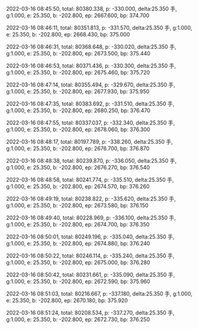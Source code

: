 2022-03-16 08:45:50, total: 80380.338, p: -330.000, delta:25.350 手, g:1.000, e: 25.350, b: -202.800, ep: 2667.600, bp: 374.700

2022-03-16 08:46:11, total: 80351.813, p: -331.570, delta:25.350 手, g:1.000, e: 25.350, b: -202.800, ep: 2668.430, bp: 375.000

2022-03-16 08:46:31, total: 80368.648, p: -330.020, delta:25.350 手, g:1.000, e: 25.350, b: -202.800, ep: 2673.500, bp: 375.440

2022-03-16 08:46:53, total: 80371.436, p: -330.300, delta:25.350 手, g:1.000, e: 25.350, b: -202.800, ep: 2675.460, bp: 375.720

2022-03-16 08:47:14, total: 80355.494, p: -329.670, delta:25.350 手, g:1.000, e: 25.350, b: -202.800, ep: 2677.930, bp: 375.950

2022-03-16 08:47:35, total: 80383.692, p: -331.510, delta:25.350 手, g:1.000, e: 25.350, b: -202.800, ep: 2680.250, bp: 376.470

2022-03-16 08:47:55, total: 80337.037, p: -332.340, delta:25.350 手, g:1.000, e: 25.350, b: -202.800, ep: 2678.060, bp: 376.300

2022-03-16 08:48:17, total: 80197.789, p: -338.260, delta:25.350 手, g:1.000, e: 25.350, b: -202.800, ep: 2676.700, bp: 376.870

2022-03-16 08:48:38, total: 80239.870, p: -336.050, delta:25.350 手, g:1.000, e: 25.350, b: -202.800, ep: 2676.270, bp: 376.540

2022-03-16 08:48:58, total: 80241.774, p: -335.510, delta:25.350 手, g:1.000, e: 25.350, b: -202.800, ep: 2674.570, bp: 376.260

2022-03-16 08:49:19, total: 80238.822, p: -335.620, delta:25.350 手, g:1.000, e: 25.350, b: -202.800, ep: 2673.580, bp: 376.150

2022-03-16 08:49:40, total: 80228.969, p: -336.100, delta:25.350 手, g:1.000, e: 25.350, b: -202.800, ep: 2674.700, bp: 376.350

2022-03-16 08:50:01, total: 80249.196, p: -335.040, delta:25.350 手, g:1.000, e: 25.350, b: -202.800, ep: 2674.880, bp: 376.240

2022-03-16 08:50:22, total: 80246.114, p: -335.240, delta:25.350 手, g:1.000, e: 25.350, b: -202.800, ep: 2675.000, bp: 376.280

2022-03-16 08:50:42, total: 80231.661, p: -335.090, delta:25.350 手, g:1.000, e: 25.350, b: -202.800, ep: 2672.590, bp: 375.960

2022-03-16 08:51:03, total: 80216.667, p: -337.180, delta:25.350 手, g:1.000, e: 25.350, b: -202.800, ep: 2670.180, bp: 375.920

2022-03-16 08:51:24, total: 80208.534, p: -337.270, delta:25.350 手, g:1.000, e: 25.350, b: -202.800, ep: 2672.730, bp: 376.250